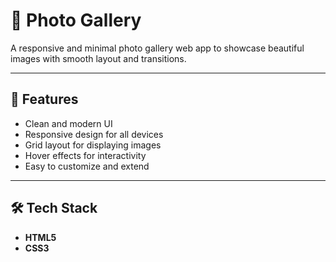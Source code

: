 # 📸 Photo Gallery

A responsive and minimal photo gallery web app to showcase beautiful images with smooth layout and transitions.

---

## 🌟 Features

- Clean and modern UI
- Responsive design for all devices
- Grid layout for displaying images
- Hover effects for interactivity
- Easy to customize and extend

---

## 🛠️ Tech Stack

- **HTML5**
- **CSS3**

